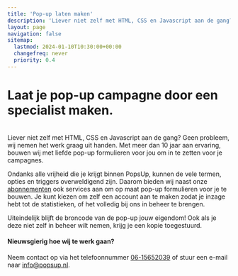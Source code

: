 ```yaml
---
title: 'Pop-up laten maken'
description: 'Liever niet zelf met HTML, CSS en Javascript aan de gang?'
layout: page
navigation: false
sitemap:
  lastmod: 2024-01-10T10:30:00+00:00
  changefreq: never
  priority: 0.4
---
```


# Laat je pop-up campagne door een specialist maken.

\
Liever niet zelf met HTML, CSS en Javascript aan de gang? Geen probleem, wij nemen het werk graag uit handen. Met meer dan 10 jaar aan ervaring, bouwen wij met liefde pop-up formulieren voor jou om in te zetten voor je campagnes.

Ondanks alle vrijheid die je krijgt binnen PopsUp, kunnen de vele termen, opties en triggers overweldigend zijn. Daarom bieden wij naast onze [abonnementen](/prijzen) ook services aan om op maat pop-up formulieren voor je te bouwen. Je kunt kiezen om zelf een account aan te maken zodat je inzage hebt tot de statistieken, of het volledig bij ons in beheer te brengen.

Uiteindelijk blijft de broncode van de pop-up jouw eigendom! Ook als je deze niet zelf in beheer wilt nemen, krijg je een kopie toegestuurd.

#### Nieuwsgierig hoe wij te werk gaan?

Neem contact op via het telefoonnummer [06-15652039](tel:0615652039) of stuur een e-mail naar [info@popsup.nl](mailto:info@popsup.nl).
